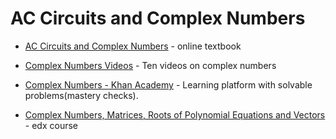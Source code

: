 # AC Circuits and Complex Numbers

* [AC Circuits and Complex Numbers](https://www.allaboutcircuits.com/textbook/alternating-current/) - online textbook

* [Complex Numbers Videos](https://www.youtube.com/watch?v=vRJqPo_zcnQ&list=PL0o_zxa4K1BU5sTWZ2YxFhpXwsnMfMke7&index=35&pp=iAQB) - Ten videos on complex numbers

* [Complex Numbers - Khan Academy](https://www.khanacademy.org/math/precalculus/x9e81a4f98389efdf:complex) - Learning platform with solvable problems(mastery checks).
 
* [Complex Numbers, Matrices, Roots of Polynomial Equations and Vectors](https://www.edx.org/learn/math/imperial-college-london-a-level-further-mathematics-for-year-12-course-1-complex-numbers-matrices-roots-of-polynomial-equations-and-vectors) - edx course
